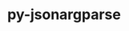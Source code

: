 ---
title: "py-jsonargparse"
layout: cache
categories: [package, develop]
meta: {"versions": ["4.19.0", "4.25.0"], "compilers": ["apple-clang@=15.0.0", "gcc@=11.3.0"], "oss": ["ubuntu22.04", "ventura"], "platforms": ["darwin", "linux"], "targets": ["aarch64", "x86_64_v3"], "stacks": ["ml-darwin-aarch64-mps", "ml-linux-x86_64-cpu", "ml-linux-x86_64-cuda", "root"], "num_specs": 26, "num_specs_by_stack": {"root": 26, "ml-darwin-aarch64-mps": 7, "ml-linux-x86_64-cpu": 19, "ml-linux-x86_64-cuda": 19}}
spec_details: [{"hash": "2gzmbcrdztpvwspdzkqg5bhoerjdijdu", "compiler": "apple-clang@=15.0.0", "versions": ["4.25.0"], "os": "ventura", "platform": "darwin", "target": "aarch64", "variants": ["build_system=python_pip", "+signatures"], "stacks": ["root", "ml-darwin-aarch64-mps"], "size": "-", "tarball": "https://binaries.spack.io/develop/build_cache/darwin-ventura-aarch64/apple-clang-15.0.0/py-jsonargparse-4.25.0/darwin-ventura-aarch64-apple-clang-15.0.0-py-jsonargparse-4.25.0-2gzmbcrdztpvwspdzkqg5bhoerjdijdu.spack"}, {"hash": "iae5gfsnrn6qmzxvuhcoma6buwn2whbo", "compiler": "apple-clang@=15.0.0", "versions": ["4.25.0"], "os": "ventura", "platform": "darwin", "target": "aarch64", "variants": ["build_system=python_pip", "+signatures"], "stacks": ["root", "ml-darwin-aarch64-mps"], "size": "-", "tarball": "https://binaries.spack.io/develop/build_cache/darwin-ventura-aarch64/apple-clang-15.0.0/py-jsonargparse-4.25.0/darwin-ventura-aarch64-apple-clang-15.0.0-py-jsonargparse-4.25.0-iae5gfsnrn6qmzxvuhcoma6buwn2whbo.spack"}, {"hash": "fdf23i5dogv7bx4u5umwr3ewujyo5dya", "compiler": "apple-clang@=15.0.0", "versions": ["4.25.0"], "os": "ventura", "platform": "darwin", "target": "aarch64", "variants": ["build_system=python_pip", "+signatures"], "stacks": ["root", "ml-darwin-aarch64-mps"], "size": "-", "tarball": "https://binaries.spack.io/develop/build_cache/darwin-ventura-aarch64/apple-clang-15.0.0/py-jsonargparse-4.25.0/darwin-ventura-aarch64-apple-clang-15.0.0-py-jsonargparse-4.25.0-fdf23i5dogv7bx4u5umwr3ewujyo5dya.spack"}, {"hash": "qtobnkcrcph7vhvp5vkakwidlgkq4snl", "compiler": "apple-clang@=15.0.0", "versions": ["4.25.0"], "os": "ventura", "platform": "darwin", "target": "aarch64", "variants": ["build_system=python_pip", "+signatures"], "stacks": ["root", "ml-darwin-aarch64-mps"], "size": "-", "tarball": "https://binaries.spack.io/develop/build_cache/darwin-ventura-aarch64/apple-clang-15.0.0/py-jsonargparse-4.25.0/darwin-ventura-aarch64-apple-clang-15.0.0-py-jsonargparse-4.25.0-qtobnkcrcph7vhvp5vkakwidlgkq4snl.spack"}, {"hash": "unji7g7ht2nukff6euipidkyxzdbdn5d", "compiler": "apple-clang@=15.0.0", "versions": ["4.25.0"], "os": "ventura", "platform": "darwin", "target": "aarch64", "variants": ["build_system=python_pip", "+signatures"], "stacks": ["root", "ml-darwin-aarch64-mps"], "size": "-", "tarball": "https://binaries.spack.io/develop/build_cache/darwin-ventura-aarch64/apple-clang-15.0.0/py-jsonargparse-4.25.0/darwin-ventura-aarch64-apple-clang-15.0.0-py-jsonargparse-4.25.0-unji7g7ht2nukff6euipidkyxzdbdn5d.spack"}, {"hash": "tkyjgdtl6o2japogiqalainl2j75fsh7", "compiler": "apple-clang@=15.0.0", "versions": ["4.25.0"], "os": "ventura", "platform": "darwin", "target": "aarch64", "variants": ["build_system=python_pip", "+signatures"], "stacks": ["root", "ml-darwin-aarch64-mps"], "size": "-", "tarball": "https://binaries.spack.io/develop/build_cache/darwin-ventura-aarch64/apple-clang-15.0.0/py-jsonargparse-4.25.0/darwin-ventura-aarch64-apple-clang-15.0.0-py-jsonargparse-4.25.0-tkyjgdtl6o2japogiqalainl2j75fsh7.spack"}, {"hash": "ifl3rbbwsi2zmy5cng2zkqh32mnp24tw", "compiler": "apple-clang@=15.0.0", "versions": ["4.25.0"], "os": "ventura", "platform": "darwin", "target": "aarch64", "variants": ["build_system=python_pip", "+signatures"], "stacks": ["root", "ml-darwin-aarch64-mps"], "size": "-", "tarball": "https://binaries.spack.io/develop/build_cache/darwin-ventura-aarch64/apple-clang-15.0.0/py-jsonargparse-4.25.0/darwin-ventura-aarch64-apple-clang-15.0.0-py-jsonargparse-4.25.0-ifl3rbbwsi2zmy5cng2zkqh32mnp24tw.spack"}, {"hash": "y4ktwabrazr67dzl2fh4mbbxwbuxfdv7", "compiler": "gcc@=11.3.0", "versions": ["4.25.0"], "os": "ubuntu22.04", "platform": "linux", "target": "x86_64_v3", "variants": ["build_system=python_pip", "+signatures"], "stacks": ["root", "ml-linux-x86_64-cpu", "ml-linux-x86_64-cuda"], "size": "-", "tarball": "https://binaries.spack.io/develop/build_cache/linux-ubuntu22.04-x86_64_v3/gcc-11.3.0/py-jsonargparse-4.25.0/linux-ubuntu22.04-x86_64_v3-gcc-11.3.0-py-jsonargparse-4.25.0-y4ktwabrazr67dzl2fh4mbbxwbuxfdv7.spack"}, {"hash": "awihlkflid5hh4tugbjvwrchmd4jacgn", "compiler": "gcc@=11.3.0", "versions": ["4.25.0"], "os": "ubuntu22.04", "platform": "linux", "target": "x86_64_v3", "variants": ["build_system=python_pip", "+signatures"], "stacks": ["root", "ml-linux-x86_64-cpu", "ml-linux-x86_64-cuda"], "size": "-", "tarball": "https://binaries.spack.io/develop/build_cache/linux-ubuntu22.04-x86_64_v3/gcc-11.3.0/py-jsonargparse-4.25.0/linux-ubuntu22.04-x86_64_v3-gcc-11.3.0-py-jsonargparse-4.25.0-awihlkflid5hh4tugbjvwrchmd4jacgn.spack"}, {"hash": "asdi5o7jaa2enjoe34sblyhz4bweuich", "compiler": "gcc@=11.3.0", "versions": ["4.25.0"], "os": "ubuntu22.04", "platform": "linux", "target": "x86_64_v3", "variants": ["build_system=python_pip", "+signatures"], "stacks": ["root", "ml-linux-x86_64-cpu", "ml-linux-x86_64-cuda"], "size": "-", "tarball": "https://binaries.spack.io/develop/build_cache/linux-ubuntu22.04-x86_64_v3/gcc-11.3.0/py-jsonargparse-4.25.0/linux-ubuntu22.04-x86_64_v3-gcc-11.3.0-py-jsonargparse-4.25.0-asdi5o7jaa2enjoe34sblyhz4bweuich.spack"}, {"hash": "6saoxqsoaisijzptvffl7ago3toobd3u", "compiler": "gcc@=11.3.0", "versions": ["4.25.0"], "os": "ubuntu22.04", "platform": "linux", "target": "x86_64_v3", "variants": ["build_system=python_pip", "+signatures"], "stacks": ["root", "ml-linux-x86_64-cpu", "ml-linux-x86_64-cuda"], "size": "-", "tarball": "https://binaries.spack.io/develop/build_cache/linux-ubuntu22.04-x86_64_v3/gcc-11.3.0/py-jsonargparse-4.25.0/linux-ubuntu22.04-x86_64_v3-gcc-11.3.0-py-jsonargparse-4.25.0-6saoxqsoaisijzptvffl7ago3toobd3u.spack"}, {"hash": "hedfnuf5onqwtzta744ulqaeuwzjyrdi", "compiler": "gcc@=11.3.0", "versions": ["4.25.0"], "os": "ubuntu22.04", "platform": "linux", "target": "x86_64_v3", "variants": ["build_system=python_pip", "+signatures"], "stacks": ["root", "ml-linux-x86_64-cpu", "ml-linux-x86_64-cuda"], "size": "-", "tarball": "https://binaries.spack.io/develop/build_cache/linux-ubuntu22.04-x86_64_v3/gcc-11.3.0/py-jsonargparse-4.25.0/linux-ubuntu22.04-x86_64_v3-gcc-11.3.0-py-jsonargparse-4.25.0-hedfnuf5onqwtzta744ulqaeuwzjyrdi.spack"}, {"hash": "gtidnfgqrg774afx3tu64rgmxk6z2cgl", "compiler": "gcc@=11.3.0", "versions": ["4.25.0"], "os": "ubuntu22.04", "platform": "linux", "target": "x86_64_v3", "variants": ["build_system=python_pip", "+signatures"], "stacks": ["root", "ml-linux-x86_64-cpu", "ml-linux-x86_64-cuda"], "size": "-", "tarball": "https://binaries.spack.io/develop/build_cache/linux-ubuntu22.04-x86_64_v3/gcc-11.3.0/py-jsonargparse-4.25.0/linux-ubuntu22.04-x86_64_v3-gcc-11.3.0-py-jsonargparse-4.25.0-gtidnfgqrg774afx3tu64rgmxk6z2cgl.spack"}, {"hash": "elimajay5b4vdbhduuqz6sv2rnefl356", "compiler": "gcc@=11.3.0", "versions": ["4.25.0"], "os": "ubuntu22.04", "platform": "linux", "target": "x86_64_v3", "variants": ["build_system=python_pip", "+signatures"], "stacks": ["root", "ml-linux-x86_64-cpu", "ml-linux-x86_64-cuda"], "size": "-", "tarball": "https://binaries.spack.io/develop/build_cache/linux-ubuntu22.04-x86_64_v3/gcc-11.3.0/py-jsonargparse-4.25.0/linux-ubuntu22.04-x86_64_v3-gcc-11.3.0-py-jsonargparse-4.25.0-elimajay5b4vdbhduuqz6sv2rnefl356.spack"}, {"hash": "t2cpavqyyo5rvrpdzcxkc27emamajhiv", "compiler": "gcc@=11.3.0", "versions": ["4.25.0"], "os": "ubuntu22.04", "platform": "linux", "target": "x86_64_v3", "variants": ["build_system=python_pip", "+signatures"], "stacks": ["root", "ml-linux-x86_64-cpu", "ml-linux-x86_64-cuda"], "size": "-", "tarball": "https://binaries.spack.io/develop/build_cache/linux-ubuntu22.04-x86_64_v3/gcc-11.3.0/py-jsonargparse-4.25.0/linux-ubuntu22.04-x86_64_v3-gcc-11.3.0-py-jsonargparse-4.25.0-t2cpavqyyo5rvrpdzcxkc27emamajhiv.spack"}, {"hash": "tuu3wiwrphiozz6rkpyhpom5alu4l2fs", "compiler": "gcc@=11.3.0", "versions": ["4.25.0"], "os": "ubuntu22.04", "platform": "linux", "target": "x86_64_v3", "variants": ["build_system=python_pip", "+signatures"], "stacks": ["root", "ml-linux-x86_64-cpu", "ml-linux-x86_64-cuda"], "size": "-", "tarball": "https://binaries.spack.io/develop/build_cache/linux-ubuntu22.04-x86_64_v3/gcc-11.3.0/py-jsonargparse-4.25.0/linux-ubuntu22.04-x86_64_v3-gcc-11.3.0-py-jsonargparse-4.25.0-tuu3wiwrphiozz6rkpyhpom5alu4l2fs.spack"}, {"hash": "apo4bvrayvqugvokohgrx7j2q2mqelun", "compiler": "gcc@=11.3.0", "versions": ["4.25.0"], "os": "ubuntu22.04", "platform": "linux", "target": "x86_64_v3", "variants": ["build_system=python_pip", "+signatures"], "stacks": ["root", "ml-linux-x86_64-cpu", "ml-linux-x86_64-cuda"], "size": "-", "tarball": "https://binaries.spack.io/develop/build_cache/linux-ubuntu22.04-x86_64_v3/gcc-11.3.0/py-jsonargparse-4.25.0/linux-ubuntu22.04-x86_64_v3-gcc-11.3.0-py-jsonargparse-4.25.0-apo4bvrayvqugvokohgrx7j2q2mqelun.spack"}, {"hash": "3kwektblii5z6qb4ffcwrl7kwgnsbezi", "compiler": "gcc@=11.3.0", "versions": ["4.19.0"], "os": "ubuntu22.04", "platform": "linux", "target": "x86_64_v3", "variants": ["build_system=python_pip", "+signatures"], "stacks": ["root", "ml-linux-x86_64-cpu", "ml-linux-x86_64-cuda"], "size": "-", "tarball": "https://binaries.spack.io/develop/build_cache/linux-ubuntu22.04-x86_64_v3/gcc-11.3.0/py-jsonargparse-4.19.0/linux-ubuntu22.04-x86_64_v3-gcc-11.3.0-py-jsonargparse-4.19.0-3kwektblii5z6qb4ffcwrl7kwgnsbezi.spack"}, {"hash": "ytlksdaqgxsvmrrucxsqssdow5hydk7q", "compiler": "gcc@=11.3.0", "versions": ["4.25.0"], "os": "ubuntu22.04", "platform": "linux", "target": "x86_64_v3", "variants": ["build_system=python_pip", "+signatures"], "stacks": ["root", "ml-linux-x86_64-cpu", "ml-linux-x86_64-cuda"], "size": "-", "tarball": "https://binaries.spack.io/develop/build_cache/linux-ubuntu22.04-x86_64_v3/gcc-11.3.0/py-jsonargparse-4.25.0/linux-ubuntu22.04-x86_64_v3-gcc-11.3.0-py-jsonargparse-4.25.0-ytlksdaqgxsvmrrucxsqssdow5hydk7q.spack"}, {"hash": "zp5yveqmrkfzkpzlvz3mybjfscqabi73", "compiler": "gcc@=11.3.0", "versions": ["4.19.0"], "os": "ubuntu22.04", "platform": "linux", "target": "x86_64_v3", "variants": ["build_system=python_pip", "+signatures"], "stacks": ["root", "ml-linux-x86_64-cpu", "ml-linux-x86_64-cuda"], "size": "-", "tarball": "https://binaries.spack.io/develop/build_cache/linux-ubuntu22.04-x86_64_v3/gcc-11.3.0/py-jsonargparse-4.19.0/linux-ubuntu22.04-x86_64_v3-gcc-11.3.0-py-jsonargparse-4.19.0-zp5yveqmrkfzkpzlvz3mybjfscqabi73.spack"}, {"hash": "3wypoxd7s47b63uctcrctrvfnq462vss", "compiler": "gcc@=11.3.0", "versions": ["4.19.0"], "os": "ubuntu22.04", "platform": "linux", "target": "x86_64_v3", "variants": ["build_system=python_pip", "+signatures"], "stacks": ["root", "ml-linux-x86_64-cpu", "ml-linux-x86_64-cuda"], "size": "-", "tarball": "https://binaries.spack.io/develop/build_cache/linux-ubuntu22.04-x86_64_v3/gcc-11.3.0/py-jsonargparse-4.19.0/linux-ubuntu22.04-x86_64_v3-gcc-11.3.0-py-jsonargparse-4.19.0-3wypoxd7s47b63uctcrctrvfnq462vss.spack"}, {"hash": "3szuuwrzobxrja52se6d4w7sz2ywj6df", "compiler": "gcc@=11.3.0", "versions": ["4.25.0"], "os": "ubuntu22.04", "platform": "linux", "target": "x86_64_v3", "variants": ["build_system=python_pip", "+signatures"], "stacks": ["root", "ml-linux-x86_64-cpu", "ml-linux-x86_64-cuda"], "size": "-", "tarball": "https://binaries.spack.io/develop/build_cache/linux-ubuntu22.04-x86_64_v3/gcc-11.3.0/py-jsonargparse-4.25.0/linux-ubuntu22.04-x86_64_v3-gcc-11.3.0-py-jsonargparse-4.25.0-3szuuwrzobxrja52se6d4w7sz2ywj6df.spack"}, {"hash": "xqvruqs6aklxmjvip77gwlgl56v3qwk4", "compiler": "gcc@=11.3.0", "versions": ["4.19.0"], "os": "ubuntu22.04", "platform": "linux", "target": "x86_64_v3", "variants": ["build_system=python_pip", "+signatures"], "stacks": ["root", "ml-linux-x86_64-cpu", "ml-linux-x86_64-cuda"], "size": "-", "tarball": "https://binaries.spack.io/develop/build_cache/linux-ubuntu22.04-x86_64_v3/gcc-11.3.0/py-jsonargparse-4.19.0/linux-ubuntu22.04-x86_64_v3-gcc-11.3.0-py-jsonargparse-4.19.0-xqvruqs6aklxmjvip77gwlgl56v3qwk4.spack"}, {"hash": "dvdvvo577kwly7q6n5j3el7w5idwolvd", "compiler": "gcc@=11.3.0", "versions": ["4.25.0"], "os": "ubuntu22.04", "platform": "linux", "target": "x86_64_v3", "variants": ["build_system=python_pip", "+signatures"], "stacks": ["root", "ml-linux-x86_64-cpu", "ml-linux-x86_64-cuda"], "size": "-", "tarball": "https://binaries.spack.io/develop/build_cache/linux-ubuntu22.04-x86_64_v3/gcc-11.3.0/py-jsonargparse-4.25.0/linux-ubuntu22.04-x86_64_v3-gcc-11.3.0-py-jsonargparse-4.25.0-dvdvvo577kwly7q6n5j3el7w5idwolvd.spack"}, {"hash": "aiq3avehjbzbk3vsajvp6cqk6ghq6d6s", "compiler": "gcc@=11.3.0", "versions": ["4.25.0"], "os": "ubuntu22.04", "platform": "linux", "target": "x86_64_v3", "variants": ["build_system=python_pip", "+signatures"], "stacks": ["root", "ml-linux-x86_64-cpu", "ml-linux-x86_64-cuda"], "size": "-", "tarball": "https://binaries.spack.io/develop/build_cache/linux-ubuntu22.04-x86_64_v3/gcc-11.3.0/py-jsonargparse-4.25.0/linux-ubuntu22.04-x86_64_v3-gcc-11.3.0-py-jsonargparse-4.25.0-aiq3avehjbzbk3vsajvp6cqk6ghq6d6s.spack"}, {"hash": "mc5o3kxhf2bxci5fphyyzoq73yvzrxro", "compiler": "gcc@=11.3.0", "versions": ["4.25.0"], "os": "ubuntu22.04", "platform": "linux", "target": "x86_64_v3", "variants": ["build_system=python_pip", "+signatures"], "stacks": ["root", "ml-linux-x86_64-cpu", "ml-linux-x86_64-cuda"], "size": "-", "tarball": "https://binaries.spack.io/develop/build_cache/linux-ubuntu22.04-x86_64_v3/gcc-11.3.0/py-jsonargparse-4.25.0/linux-ubuntu22.04-x86_64_v3-gcc-11.3.0-py-jsonargparse-4.25.0-mc5o3kxhf2bxci5fphyyzoq73yvzrxro.spack"}]
---
